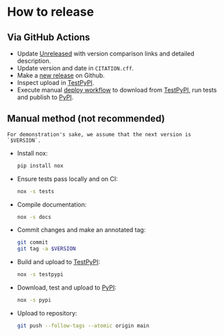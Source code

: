 # How to release

## Via GitHub Actions

- Update [Unreleased](../CHANGELOG.md#unreleased) with version comparison links and
  detailed description.
- Update version and date in `CITATION.cff`.
- Make a [new release] on Github.
- Inspect upload in [TestPyPI].
- Execute manual [deploy workflow] to download from [TestPyPI], run tests and publish to
  [PyPI].

## Manual method (not recommended)

```{note}
For demonstration's sake, we assume that the next version is `$VERSION`.
```

- Install nox:

  ```sh
  pip install nox
  ```

- Ensure tests pass locally and on CI:

  ```sh
  nox -s tests
  ```

- Compile documentation:

  ```sh
  nox -s docs
  ```

- Commit changes and make an annotated tag:

  ```sh
  git commit
  git tag -a $VERSION
  ```

- Build and upload to [TestPyPI]:

  ```sh
  nox -s testpypi
  ```

- Download, test and upload to [PyPI]:

  ```sh
  nox -s pypi
  ```

- Upload to repository:

  ```sh
  git push --follow-tags --atomic origin main
  ```

[deploy workflow]: https://github.com/snek5000/snek5000/actions/workflows/deploy.yaml
[new release]: https://github.com/snek5000/snek5000/releases/new
[pypi]: https://pypi.org/project/snek5000/
[testpypi]: https://test.pypi.org/project/snek5000/
